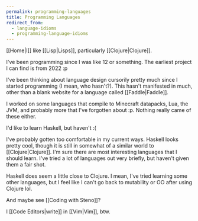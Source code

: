 ```yaml
---
permalink: programming-languages
title: Programming Languages
redirect_from:
  - language-idioms
  - programming-language-idioms
---
```


[[Home|I]] like [[Lisp|Lisps]], particularly [[Clojure|Clojure]].

I've been programming since I was like 12 or something. The earliest project I can find is from 2022 :p

I've been thinking about language design cursorily pretty much since I started programming (I mean, who hasn't?). This hasn't manifested in much, other than a blank website for a language called [[Faddle|Faddle]].

I worked on some languages that compile to Minecraft datapacks, Lua, the JVM, and probably more that I've forgotten about :p. Nothing really came of these either.

I'd like to learn Haskell, but haven't :(

I've probably gotten too comfortable in my current ways. Haskell looks pretty cool, though it is still in somewhat of a similar world to [[Clojure|Clojure]]. I'm sure there are most interesting languages that I should learn. I've tried a lot of languages out very briefly, but haven't given them a fair shot.

Haskell does seem a little close to Clojure. I mean, I've tried learning some other languages, but I feel like I can't go back to mutability or OO after using Clojure lol.

And maybe see [[Coding with Steno]]?

I [[Code Editors|write]] in [[Vim|Vim]], btw.
